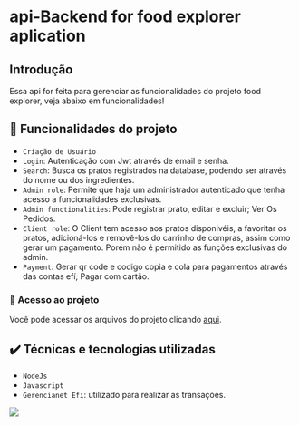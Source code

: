 # api-Backend for food explorer aplication

## Introdução
Essa api for feita para gerenciar as funcionalidades do projeto food explorer, veja abaixo em funcionalidades!

## 🔨 Funcionalidades do projeto
- `Criação de Usuário`
- `Login`: Autenticação com Jwt através de email e senha.
- `Search`: Busca os pratos registrados na database, podendo ser através do nome ou dos ingredientes.
- `Admin role`: Permite que haja um administrador autenticado que tenha acesso a funcionalidades exclusivas.
- `Admin functionalities`: Pode registrar prato, editar e excluir; Ver Os Pedidos.
- `Client role`: O Client tem acesso aos pratos disponivéis, a favoritar os pratos, adicioná-los e removê-los do carrinho de compras, assim como gerar um pagamento.
Porém não é permitido as funções exclusivas do admin.
- `Payment`: Gerar qr code e codigo copia e cola para pagamentos através das contas efí; Pagar com cartão.

### 📁 Acesso ao projeto
Você pode acessar os arquivos do projeto clicando [aqui](https://github.com/gui-lirasilva/Edige-POO/tree/master/src).

## ✔️ Técnicas e tecnologias utilizadas
- `NodeJs`
- `Javascript`
- `Gerencianet Efi`: utilizado para realizar as transações.

<img src='https://img.shields.io/badge/last%20updated-março-brightgreen'></img>
